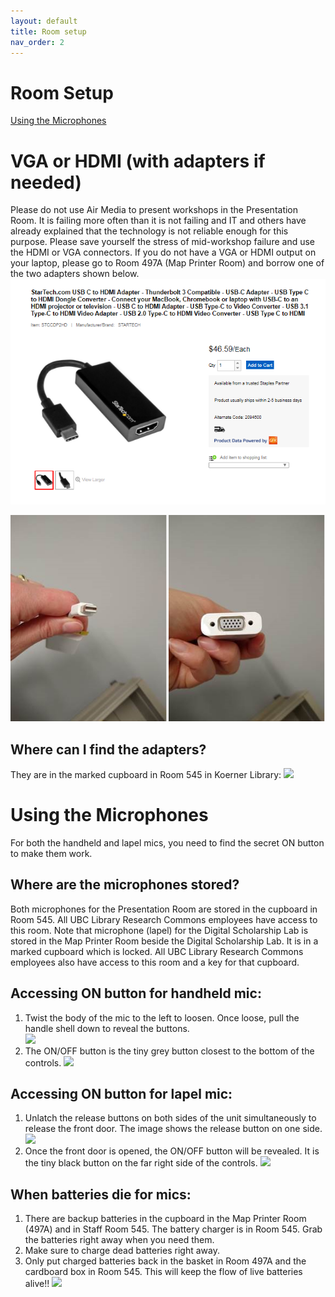 ```yaml
---
layout: default
title: Room setup
nav_order: 2
---
```


# Room Setup
[Using the Microphones](#using-the-microphones)
# VGA or HDMI (with adapters if needed)

Please do not use Air Media to present workshops in the Presentation Room. It is failing more often than it is not failing and IT and others have already explained that the technology is not reliable enough for this purpose. 
Please save yourself the stress of mid-workshop failure and use the HDMI or VGA connectors. If you do not have a VGA or HDMI output on your laptop, please go to Room 497A (Map Printer Room) and borrow one of the two adapters shown below. 
![](/assets/images/Thunderbolt%203%20to%20HDMI.png)

![](/assets/images/vgathunderbolt2.png)
  
## Where can I find the adapters?
They are in the marked cupboard in Room 545 in Koerner Library:
![](https://github.com/ubcresearchcommons/rc-docs/assets/images/wherearetheadapters.png) 

# Using the Microphones
For both the handheld and lapel mics, you need to find the secret ON button to make them work.

## Where are the microphones stored?
Both microphones for the Presentation Room are stored in the cupboard in Room 545. All UBC Library Research Commons employees have access to this room. Note that microphone (lapel) for the Digital Scholarship Lab is stored in the Map Printer Room beside the Digital Scholarship Lab. It is in a marked cupboard which is locked. All UBC Library Research Commons employees also have access to this room and a key for that cupboard.

## Accessing ON button for handheld mic:
1. Twist the body of the mic to the left to loosen. Once loose, pull the handle shell down to reveal the buttons.<br>
![](https://github.com/ubcresearchcommons/rc-docs/blob/master/assets/images/handheldextension.jpg)
2. The ON/OFF button is the tiny grey button closest to the bottom of the controls.
![](https://github.com/ubcresearchcommons/rc-docs/blob/master/assets/images/handheld_buttons.jpg)

## Accessing ON button for lapel mic:
1. Unlatch the release buttons on both sides of the unit simultaneously to release the front door. The image shows the release button on one side.
![](https://github.com/ubcresearchcommons/rc-docs/blob/master/assets/images/lapelmicsidebuttons.jpg)
2. Once the front door is opened, the ON/OFF button will be revealed. It is the tiny black button on the far right side of the controls.
![](https://github.com/ubcresearchcommons/rc-docs/blob/master/assets/images/lapelmicinternalbuttons.jpg)

## When batteries die for mics:
1. There are backup batteries in the cupboard in the Map Printer Room (497A) and in Staff Room 545. The battery charger is in Room 545. Grab the batteries right away when you need them.
2. Make sure to charge dead batteries right away. 
3. Only put charged batteries back in the basket in Room 497A and the cardboard box in Room 545. This will keep the flow of live batteries alive!! 
![](https://github.com/ubcresearchcommons/rc-docs/blob/master/assets/images/batteriesandcharger.jpg)
